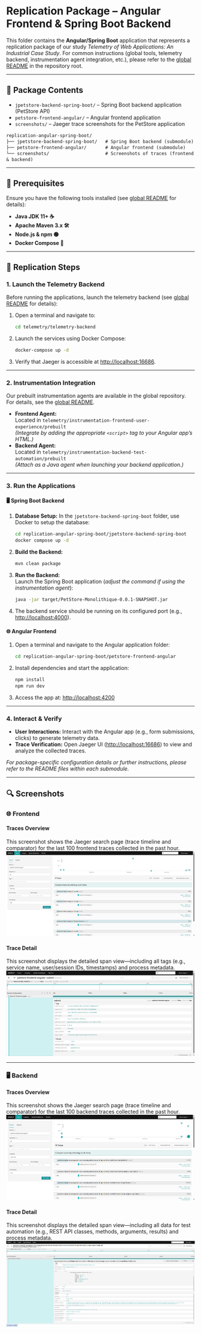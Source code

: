 # Replication Package – Angular Frontend & Spring Boot Backend  
This folder contains the **Angular/Spring Boot** application that represents a replication package of our study *Telemetry of Web Applications: An Industrial Case Study*. For common instructions (global tools, telemetry backend, instrumentation agent integration, etc.), please refer to the [global README](../README.md) in the repository root.

---

## 📂 Package Contents  
- `jpetstore-backend-spring-boot/` – Spring Boot backend application (PetStore API)  
- `petstore-frontend-angular/` – Angular frontend application  
- `screenshots/` – Jaeger trace screenshots for the PetStore application  

```plaintext
replication-angular-spring-boot/
├── jpetstore-backend-spring-boot/   # Spring Boot backend (submodule)
├── petstore-frontend-angular/       # Angular frontend (submodule)
└── screenshots/                     # Screenshots of traces (frontend & backend)
```

---

## 🔧 Prerequisites  
Ensure you have the following tools installed (see [global README](../README.md#️-common-tools) for details):
- **Java JDK 11+ ☕**
- **Apache Maven 3.x 🛠️**
- **Node.js & npm 🟢**
- **Docker Compose 🐳**

---

## 🚀 Replication Steps
### 1. Launch the Telemetry Backend  
Before running the applications, launch the telemetry backend (see [global README](../README.md#-global-replication-steps) for details):

1. Open a terminal and navigate to:
   ```sh
   cd telemetry/telemetry-backend
   ```
2. Launch the services using Docker Compose:
   ```sh
   docker-compose up -d
   ```
3. Verify that Jaeger is accessible at [http://localhost:16686](http://localhost:16686).

---

### 2. Instrumentation Integration  
Our prebuilt instrumentation agents are available in the global repository. For details, see the [global README](../README.md#2-use-the-prebuilt-instrumentation-agents).
- **Frontend Agent:**  
  Located in `telemetry/instrumentation-frontend-user-experience/prebuilt`  
  *(Integrate by adding the appropriate `<script>` tag to your Angular app’s HTML.)*
- **Backend Agent:**  
  Located in `telemetry/instrumentation-backend-test-automation/prebuilt`  
  *(Attach as a Java agent when launching your backend application.)*

---

### 3. Run the Applications
#### 🖥️ Spring Boot Backend  
1. **Database Setup:**
   In the `jpetstore-backend-spring-boot` folder, use Docker to setup the database:
     ```sh
     cd replication-angular-spring-boot/jpetstore-backend-spring-boot
     docker compose up -d
     ```
2. **Build the Backend:**  
   ```sh
   mvn clean package
   ```
3. **Run the Backend:**  
   Launch the Spring Boot application (*adjust the command if using the instrumentation agent*):
   ```sh
   java -jar target/PetStore-Monolithique-0.0.1-SNAPSHOT.jar
   ```

4. The backend service should be running on its configured port (e.g., [http://localhost:4000](http://localhost:4000)).

#### 🌐 Angular Frontend  
1. Open a terminal and navigate to the Angular application folder:
   ```sh
   cd replication-angular-spring-boot/petstore-frontend-angular
   ```
2. Install dependencies and start the application:
   ```sh
   npm install
   npm run dev
   ```
3. Access the app at: [http://localhost:4200](http://localhost:4200)

---

### 4. Interact & Verify  
- **User Interactions:** Interact with the Angular app (e.g., form submissions, clicks) to generate telemetry data.
- **Trace Verification:** Open Jaeger UI ([http://localhost:16686](http://localhost:16686)) to view and analyze the collected traces.

*For package-specific configuration details or further instructions, please refer to the README files within each submodule.*

---

## 🔍 Screenshots  
### 🌐 Frontend
#### Traces Overview  
This screenshot shows the Jaeger search page (trace timeline and comparator) for the last 100 frontend traces collected in the past hour.  
![Jaeger Frontend Trace Overview](screenshots/frontend/traces-overview.png)

#### Trace Detail  
This screenshot displays the detailed span view—including all tags (e.g., service name, user/session IDs, timestamps) and process metadata.  
![Jaeger Frontend Span Detail](screenshots/frontend/trace-detail.png)

---

### 🖥️ Backend
#### Traces Overview  
This screenshot shows the Jaeger search page (trace timeline and comparator) for the last 100 backend traces collected in the past hour.  
![Jaeger Backend Trace Overview](screenshots/backend/traces-overview.png)

#### Trace Detail  
This screenshot displays the detailed span view—including all data for test automation (e.g., REST API classes, methods, arguments, results) and process metadata.  
![Jaeger Backend Trace Detail](screenshots/backend/trace-detail.png)